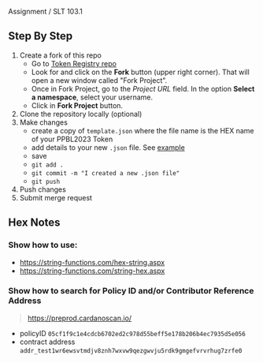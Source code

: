 Assignment / SLT 103.1

## Step By Step
1. Create a fork of this repo
    - Go to [Token Registry repo](https://gitlab.com/gimbalabs/ppbl-2023/ppbl-2023-token-registry)
    - Look for and click on the **Fork** button (upper right corner). That will open a new window called "Fork Project".  
    - Once in Fork Project, go to the *Project URL* field. In the option **Select a namespace**, select your username.
    - Click in **Fork Project** button.
2. Clone the repository locally (optional)
3. Make changes
    - create a copy of `template.json` where the file name is the HEX name of your PPBL2023 Token
    - add details to your new `.json` file. See [example](/mappings/5050424c3230323344656d6f4765726f6c616d6f.json)
    - save
    - `git add .`
    - `git commit -m "I created a new .json file"`
    - `git push`
4. Push changes
5. Submit merge request


## Hex Notes
### Show how to use:
- https://string-functions.com/hex-string.aspx
- https://string-functions.com/string-hex.aspx

### Show how to search for Policy ID and/or Contributor Reference Address
> https://preprod.cardanoscan.io/
- policyID `05cf1f9c1e4cdcb6702ed2c978d55beff5e178b206b4ec7935d5e056`
- contract address `addr_test1wr6ewsvtmdjv8znh7wxvw9qezgwvju5rdk9gmgefvrvrhug7zrfe0`
